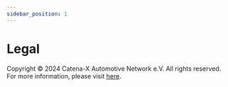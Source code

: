 ```yaml
---
sidebar_position: 1
---
```

# Legal

Copyright © 2024 Catena-X Automotive Network e.V. All rights reserved. For more information, please visit [here](https://catenax-ev.github.io/copyright).